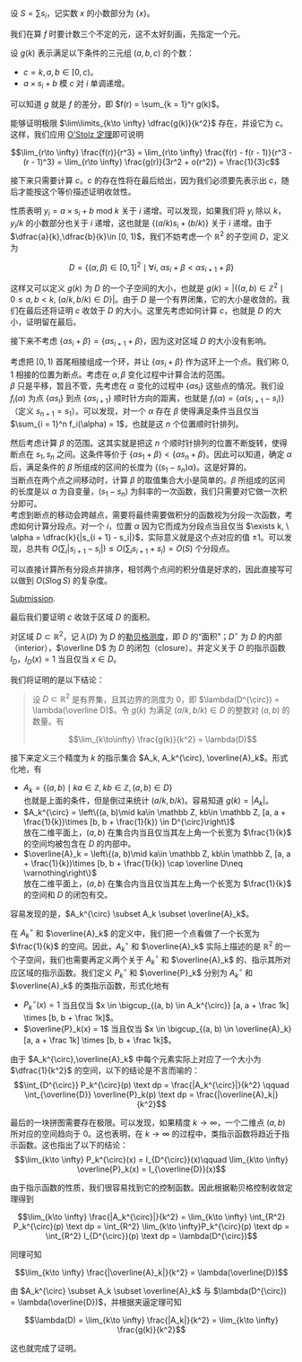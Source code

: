 设 $S = \sum s_i$，记实数 $x$ 的小数部分为 $\{x\}$。

我们在算 $f$ 时要计数三个不定的元，这不太好刻画，先指定一个元。

设 $g(k)$ 表示满足以下条件的三元组 $(a,b,c)$ 的个数：
- $c = k,a,b\in[0,c)$。
- $a\times s_i + b$ 模 $c$ 对 $i$ 单调递增。

可以知道 $g$ 就是 $f$ 的差分，即 $f(r) = \sum_{k = 1}^r g(k)$。

能够证明极限 $\lim\limits_{k\to \infty} \dfrac{g(k)}{k^2}$ 存在，并设它为 $c$。这样，我们应用 [O'Stolz 定理](https://blog.csdn.net/jingye333/article/details/108857909)即可说明

$$\lim_{r\to \infty} \frac{f(r)}{r^3} = \lim_{r\to \infty} \frac{f(r) - f(r - 1)}{r^3 - (r - 1)^3} = \lim_{r\to \infty} \frac{g(r)}{3r^2 + o(r^2)} = \frac{1}{3}c$$

接下来只需要计算 $c$。$c$ 的存在性将在最后给出，因为我们必须要先表示出 $c$，随后才能按这个等价描述证明收敛性。

性质表明 $y_i = a\times s_i + b\text{ mod } k$ 关于 $i$ 递增。可以发现，如果我们将 $y_i$ 除以 $k$，$y_i / k$ 的小数部分也关于 $i$ 递增，这也就是 $\left\{(a/k) s_i + (b/k)\right\}$ 关于 $i$ 递增。由于 $\dfrac{a}{k},\dfrac{b}{k}\in [0, 1)$，我们不妨考虑一个 $\mathbb R^2$ 的子空间 $D$，定义为

$$D = \{(\alpha, \beta) \in [0, 1]^2\mid \forall i, \  \alpha s_i + \beta < \alpha s_{i + 1} + \beta\}$$

这样又可以定义 $g(k)$ 为 $D$ 的一个子空间的大小，也就是 $g(k) = \left\lvert\left\{(a, b) \in \mathbb Z^2 \mid 0\le a, b < k, \ (a / k, b / k)\in D \right\}\right\rvert$。由于 $D$ 是一个有界闭集，它的大小是收敛的。我们在最后还将证明 $c$ 收敛于 $D$ 的大小。这里先考虑如何计算 $c$，也就是 $D$ 的大小，证明留在最后。

接下来不考虑 $\left\{\alpha s_i + \beta \right\}= \left\{\alpha s_{i + 1} + \beta\right\}$，因为这对区域 $D$ 的大小没有影响。

考虑把 $[0, 1)$ 首尾相接组成一个环，并让 $\left\{\alpha s_i + \beta \right\}$ 作为这环上一个点。我们称 $0,1$ 相接的位置为断点。考虑在 $\alpha, \beta$ 变化过程中计算合法的范围。   
$\beta$ 只是平移，暂且不管，先考虑在 $\alpha$ 变化的过程中 $\left\{\alpha s_i\right\}$ 这些点的情况。我们设 $f_i(\alpha)$ 为点 $\left\{\alpha s_i\right\}$ 到点 $\left\{\alpha s_{i + 1}\right\}$ 顺时针方向的距离，也就是 $f_i(\alpha) = \left\{\alpha (s_{i + 1} - s_i)\right\}$（定义 $s_{n + 1} = s_1$）。可以发现，对一个 $\alpha$ 存在 $\beta$ 使得满足条件当且仅当 $\sum_{i = 1}^n f_i(\alpha) = 1$，也就是这 $n$ 个位置顺时针排列。

然后考虑计算 $\beta$ 的范围。这其实就是把这 $n$ 个顺时针排列的位置不断旋转，使得断点在 $s_1, s_n$ 之间。这条件等价于 $\left\{\alpha s_1 + \beta \right\} < \left\{\alpha s_n + \beta \right\}$。因此可以知道，确定 $\alpha$ 后，满足条件的 $\beta$ 所组成的区间的长度为 $\left\{(s_1 - s_n)\alpha \right\}$。这是好算的。   
当断点在两个点之间移动时，计算 $\beta$ 的取值集合大小是简单的。$\beta$ 所组成的区间的长度是以 $\alpha$ 为自变量，$(s_1 - s_n)$ 为斜率的一次函数，我们只需要对它做一次积分即可。   
考虑到断点的移动会跨越点，需要将最终需要做积分的函数视为分段一次函数，考虑如何计算分段点。对一个 $i$，位置 $\alpha$ 因为它而成为分段点当且仅当 $\exists k, \ \alpha = \dfrac{k}{|s_{i + 1} - s_i|}$，实际意义就是这个点对应的值 $\pm 1$。可以发现，总共有 $O(\sum_{i} |s_{i + 1} - s_i|)\le O(\sum_{i} s_{i + 1} + s_i) = O(S)$ 个分段点。

可以直接计算所有分段点并排序，相邻两个点间的积分值是好求的，因此直接写可以做到 $O(S\log S)$ 的复杂度。

[Submission](https://atcoder.jp/contests/arc126/submissions/40045917).

最后我们要证明 $c$ 收敛于区域 $D$ 的面积。

对区域 $D\subset \mathbb R^2$，记 $\lambda(D)$ 为 $D$ 的[勒贝格测度](https://blog.csdn.net/my_brother/article/details/108228740)，即 $D$ 的“面积”；$D^{\circ}$ 为 $D$ 的内部（interior），$\overline D$ 为 $D$ 的闭包（closure）。并定义关于 $D$ 的指示函数 $I_D$，$I_D(x) = 1$ 当且仅当 $x\in D$。

我们将证明的是以下结论：
> 设 $D\subset \mathbb R^2$ 是有界集，且其边界的测度为 $0$，即 $\lambda(D^{\circ}) = \lambda(\overline D)$。令 $g(k)$ 为满足 $(a/k, b/k)\in D$ 的整数对 $(a, b)$ 的数量。有
> 
> $$\lim_{k\to\infty} \frac{g(k)}{k^2} = \lambda(D)$$

接下来定义三个精度为 $k$ 的指示集合 $A_k, A_k^{\circ}, \overline{A}_k$。形式化地，有
- $A_k = \left\{(a, b)\mid ka\in \mathbb Z, kb\in \mathbb Z, (a, b) \in D\right\}$   
    也就是上面的条件，但是倒过来统计 $(a/k, b/k)$。容易知道 $g(k) = |A_k|$。
- $A_k^{\circ} = \left\{(a, b)\mid ka\in \mathbb Z, kb\in \mathbb Z, [a, a + \frac{1}{k})\times [b, b + \frac{1}{k}) \in D^{\circ}\right\}$   
    放在二维平面上，$(a, b)$ 在集合内当且仅当其左上角一个长宽为 $\frac{1}{k}$ 的空间均被包含在 $D$ 的内部中。
- $\overline{A}_k = \left\{(a, b)\mid ka\in \mathbb Z, kb\in \mathbb Z, [a, a + \frac{1}{k})\times [b, b + \frac{1}{k}) \cap \overline D\neq \varnothing\right\}$   
    放在二维平面上，$(a, b)$ 在集合内当且仅当其左上角一个长宽为 $\frac{1}{k}$ 的空间和 $D$ 的闭包有交。

容易发现的是，$A_k^{\circ} \subset A_k \subset \overline{A}_k$。

在 $A_k^{\circ}$ 和 $\overline{A}_k$ 的定义中，我们把一个点看做了一个长宽为 $\frac{1}{k}$ 的空间。因此，$A_k^{\circ}$ 和 $\overline{A}_k$ 实际上描述的是 $\mathbb R^2$ 的一个子空间，我们也需要再定义两个关于 $A_k^{\circ}$ 和 $\overline{A}_k$ 的、指示其所对应区域的指示函数。我们定义 $P_k^{\circ}$ 和 $\overline{P}_k$ 分别为 $A_k^{\circ}$ 和 $\overline{A}_k$ 的类指示函数，形式化地有

- $P_k^{\circ}(x) = 1$ 当且仅当 $x \in \bigcup_{(a, b) \in A_k^{\circ}} [a, a + \frac 1k] \times [b, b + \frac 1k]$。
- $\overline{P}_k(x) = 1$ 当且仅当 $x \in \bigcup_{(a, b) \in \overline{A}_k} [a, a + \frac 1k] \times [b, b + \frac 1k]$。

由于 $A_k^{\circ},\overline{A}_k$ 中每个元素实际上对应了一个大小为 $\dfrac{1}{k^2}$ 的空间，以下的结论是不言而喻的：
$$\int_{D^{\circ}} P_k^{\circ}(p) \text dp = \frac{|A_k^{\circ}|}{k^2} \qquad \int_{\overline{D}} \overline{P}_k(p) \text dp = \frac{|\overline{A}_k|}{k^2}$$

最后的一块拼图需要存在极限。可以发现，如果精度 $k\to \infty$，一个二维点 $(a, b)$ 所对应的空间趋向于 $0$。这也表明，在 $k\to \infty$ 的过程中，类指示函数将趋近于指示函数。这也指出了以下的结论：
$$\lim_{k\to \infty} P_k^{\circ}(x) = I_{D^{\circ}}(x)\qquad \lim_{k\to \infty} \overline{P}_k(x) = I_{\overline{D}}(x)$$

由于指示函数的性质，我们很容易找到它的控制函数。因此根据勒贝格控制收敛定理得到

$$\lim_{k\to \infty} \frac{|A_k^{\circ}|}{k^2} = \lim_{k\to \infty} \int_{R^2} P_k^{\circ}(p) \text dp =  \int_{R^2} \lim_{k\to \infty}P_k^{\circ}(p) \text dp = \int_{R^2} I_{D^{\circ}}(p) \text dp = \lambda(D^{\circ})$$

同理可知

$$\lim_{k\to \infty} \frac{|\overline{A}_k|}{k^2} = \lambda(\overline{D})$$

由 $A_k^{\circ} \subset A_k \subset \overline{A}_k$ 与 $\lambda(D^{\circ}) =  \lambda(\overline{D})$，并根据夹逼定理可知

$$\lambda(D) = \lim_{k\to \infty} \frac{|A_k|}{k^2} = \lim_{k\to \infty} \frac{g(k)}{k^2}$$

这也就完成了证明。
